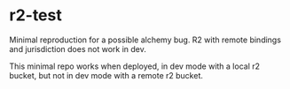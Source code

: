 # r2-test

Minimal reproduction for a possible alchemy bug. R2 with remote bindings and jurisdiction does not work in dev.

This minimal repo works when deployed, in dev mode with a local r2 bucket, but not in dev mode with a remote r2 bucket.
